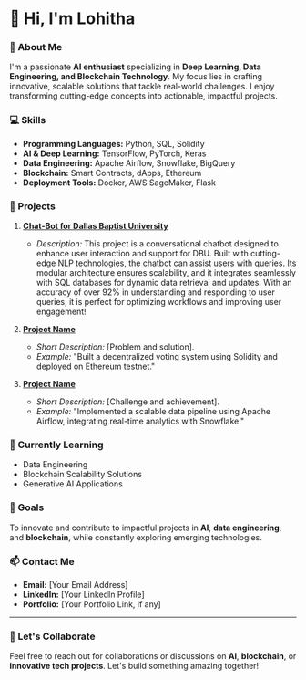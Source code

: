 # 👋 Hi, I'm Lohitha

### 🚀 About Me
I'm a passionate **AI enthusiast** specializing in **Deep Learning, Data Engineering, and Blockchain Technology**. My focus lies in crafting innovative, scalable solutions that tackle real-world challenges. I enjoy transforming cutting-edge concepts into actionable, impactful projects.

### 💻 Skills
- **Programming Languages:** Python, SQL, Solidity  
- **AI & Deep Learning:** TensorFlow, PyTorch, Keras  
- **Data Engineering:** Apache Airflow, Snowflake, BigQuery  
- **Blockchain:** Smart Contracts, dApps, Ethereum  
- **Deployment Tools:** Docker, AWS SageMaker, Flask  

### 📂 Projects
1. **[Chat-Bot for Dallas Baptist University](#)**  
   - *Description:* This project is a conversational chatbot designed to enhance user interaction and support for DBU. Built with cutting-edge NLP technologies, the chatbot can assist users with queries. Its modular architecture ensures scalability, and it integrates seamlessly with SQL databases for dynamic data retrieval and updates. With an accuracy of over 92% in understanding and responding to user queries, it is perfect for optimizing workflows and improving user engagement!

2. **[Project Name](#)**  
   - *Short Description:* [Problem and solution].  
   - *Example:* "Built a decentralized voting system using Solidity and deployed on Ethereum testnet."

3. **[Project Name](#)**  
   - *Short Description:* [Challenge and achievement].  
   - *Example:* "Implemented a scalable data pipeline using Apache Airflow, integrating real-time analytics with Snowflake."

### 🌱 Currently Learning
- Data Engineering
- Blockchain Scalability Solutions  
- Generative AI Applications  

### 🎯 Goals
To innovate and contribute to impactful projects in **AI**, **data engineering**, and **blockchain**, while constantly exploring emerging technologies.

### 📫 Contact Me
- **Email:** [Your Email Address]  
- **LinkedIn:** [Your LinkedIn Profile]  
- **Portfolio:** [Your Portfolio Link, if any]  

---

### 🔗 Let's Collaborate
Feel free to reach out for collaborations or discussions on **AI**, **blockchain**, or **innovative tech projects**. Let's build something amazing together!
